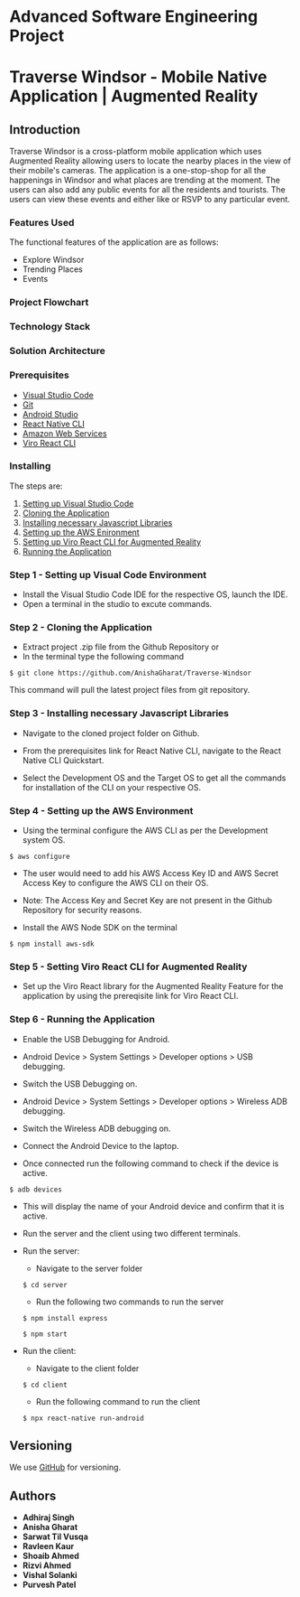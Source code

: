 # Advanced Software Engineering Project
# Traverse Windsor - Mobile Native Application | Augmented Reality

## Introduction
Traverse Windsor is a cross-platform mobile application which uses Augmented Reality allowing users to locate the nearby places in the view of their mobile's cameras. The application is a one-stop-shop for all the happenings in Windsor and what places are trending at the moment. The users can also add any public events for all the residents and tourists. The users can view these events and either like or RSVP to any particular event.

### Features Used
The functional features of the application are as follows:
- Explore Windsor
- Trending Places 
- Events

### Project Flowchart

### Technology Stack

### Solution Architecture

### Prerequisites


- [Visual Studio Code](https://code.visualstudio.com/)
- [Git](https://git-scm.com/downloads)
- [Android Studio](https://developer.android.com/studio)
- [React Native CLI](https://reactnative.dev/docs/environment-setup)
- [Amazon Web Services](https://docs.aws.amazon.com/cli/latest/userguide/cli-configure-quickstart.html)
- [Viro React CLI](https://docs.viromedia.com/docs/quick-start)


### Installing

The steps are:
 1. [Setting up Visual Studio Code](#step-1---setting-up-visual-code-studio)
 2. [Cloning the Application](#step-2---cloning-the-application)
 3. [Installing necessary Javascript Libraries](#step-3---installing-necessary-Javascript-Libraries)
 4. [Setting up the AWS Enironment](#step-4---setting-up-the-aws-environment)
 5. [Setting up Viro React CLI for Augmented Reality](#step-5---setting-up-viro-react-cli-for-augmented-reality)
 6. [Running the Application](#step-6---running-the-application)


### Step 1 - Setting up Visual Code Environment

- Install the Visual Studio Code IDE for the respective OS, launch the IDE.
- Open a terminal in the studio to excute commands.

### Step 2 - Cloning the Application

- Extract project .zip file from the Github Repository or
- In the terminal type the following command

```
$ git clone https://github.com/AnishaGharat/Traverse-Windsor 
```

This command will pull the latest project files from git repository.

### Step 3 - Installing necessary Javascript Libraries 


- Navigate to the cloned project folder on Github.

- From the prerequisites link for React Native CLI, navigate to the React Native CLI Quickstart.

- Select the Development OS and the Target OS to get all the commands for installation of the CLI on your respective OS.

### Step 4 - Setting up the AWS Environment 

- Using the terminal configure the AWS CLI as per the Development system OS.

```
$ aws configure
```
- The user would need to add his AWS Access Key ID and AWS Secret Access Key to configure the AWS CLI on their OS.

- Note: The Access Key and Secret Key are not present in the Github Repository for security reasons.

- Install the AWS Node SDK on the terminal

```
$ npm install aws-sdk
```

### Step 5 - Setting Viro React CLI for Augmented Reality

- Set up the Viro React library for the Augmented Reality Feature for the application by using the prereqisite link for Viro React CLI.

### Step 6 - Running the Application

- Enable the USB Debugging for Android.

- Android Device > System Settings > Developer options > USB debugging.

- Switch the USB Debugging on.

- Android Device > System Settings > Developer options > Wireless ADB debugging.

- Switch the Wireless ADB debugging on.

- Connect the Android Device to the laptop.

- Once connected run the following command to check if the device is active.

```
$ adb devices
```
- This will display the name of your Android device and confirm that it is active.

- Run the server and the client using two different terminals.

- Run the server:
    - Navigate to the server folder

    ```
    $ cd server
    ``` 
    - Run the following two commands to run the server

    ```
    $ npm install express
    ``` 
    ```
    $ npm start
    ``` 
- Run the client:
    - Navigate to the client folder

    ```
    $ cd client
    ``` 
    - Run the following command to run the client

    ```
    $ npx react-native run-android
    ``` 
    
## Versioning

We use [GitHub](http://github.com/) for versioning. 

## Authors

* **Adhiraj Singh**
* **Anisha Gharat**
* **Sarwat Til Vusqa**
* **Ravleen Kaur**
* **Shoaib Ahmed**
* **Rizvi Ahmed**
* **Vishal Solanki**
* **Purvesh Patel**




